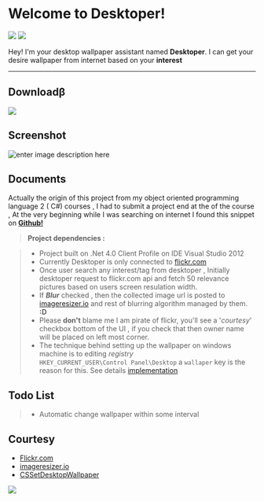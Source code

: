 Welcome to Desktoper!
===================

 
[![](http://s24.postimg.org/5k1fq4uf5/Yq_Tqq_Custom.png)](https://www.visualstudio.com)  [![](http://s28.postimg.org/8goipsvpl/flickr_logo_transparent_Custom.png)](https://www.flicker.com)

Hey! I'm your desktop wallpaper assistant named **Desktoper**. I can get your desire wallpaper from internet based on your **interest**

----------
Downloadβ
-------------

[![](http://s3.postimg.org/uimg1pcnn/download_button.png)](https://dl.dropboxusercontent.com/u/41343431/production/desktoper/setup.exe)

Screenshot
-------------

![enter image description here](http://s3.postimg.org/7z58zdndv/2016_01_01_160055.png)

Documents
-------------

Actually the origin of this project from my object oriented programming language 2 ( C#) courses , I had to submit a project end at the of the course , At the very beginning while I was searching on internet I found this snippet on **[Github!](https://github.com/samjudson/flickrnet-samples)**

> **Project dependencies :**

>-  Project built on .Net 4.0 Client Profile on IDE Visual Studio 2012
> - Currently Desktoper is only connected to [flickr.com](https://www.flickr.com/)
> - Once user search any interest/tag from desktoper , Initially desktoper request to flickr.com api and fetch 50 relevance pictures based on users screen resulation width.
> - If ***Blur*** checked , then the collected image url is posted to [imageresizer.io](http://imageresizer.io) and rest of blurring algorithm managed by them.  **:D**  
> - Please **don't** blame me I am pirate of flickr, you'll see a '*courtesy*' checkbox bottom of the UI , if you check that then owner name will be placed on left most corner.
> - The technique behind setting up the wallpaper on windows machine is to editing *registry*  
>  `HKEY_CURRENT_USER\Control Panel\Desktop` a `wallaper` key is the reason for this.  See details [implementation](https://code.msdn.microsoft.com/windowsapps/CSSetDesktopWallpaper-2107409c) 


Todo List
-------------
>-  Automatic change wallpaper within some interval


Courtesy 
-------------

 - [Flickr.com](https://www.flickr.com/)
 - [imageresizer.io](http://imageresizer.io)
 - [CSSetDesktopWallpaper](https://code.msdn.microsoft.com/windowsapps/CSSetDesktopWallpaper-2107409c)

[![](http://s13.postimg.org/8hd6ng4g3/stack_overflow_logo_Custom.png)](stackoverflow.com) 